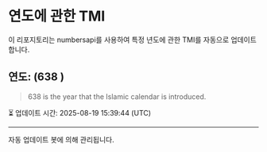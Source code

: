 
# 연도에 관한 TMI

이 리포지토리는 numbersapi를 사용하여 특정 년도에 관한 TMI를 자동으로 업데이트합니다.

## 연도: (638 )
> 638 is the year that the Islamic calendar is introduced.

⏳ 업데이트 시간: 2025-08-19 15:39:44 (UTC)

---
자동 업데이트 봇에 의해 관리됩니다.
